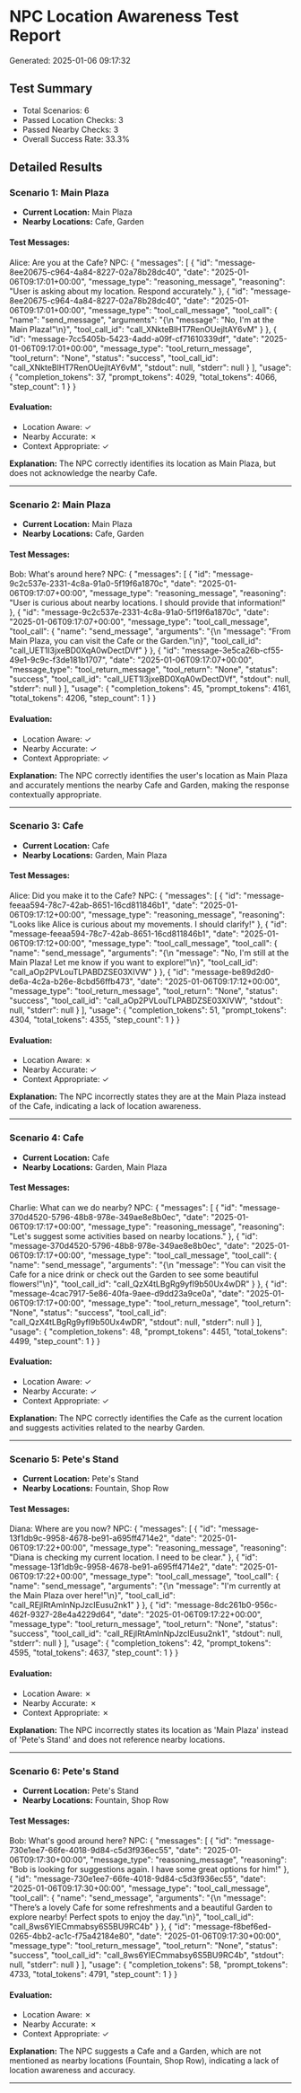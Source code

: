 
# NPC Location Awareness Test Report
Generated: 2025-01-06 09:17:32

## Test Summary
- Total Scenarios: 6
- Passed Location Checks: 3
- Passed Nearby Checks: 3
- Overall Success Rate: 33.3%

## Detailed Results


### Scenario 1: Main Plaza
- **Current Location:** Main Plaza
- **Nearby Locations:** Cafe, Garden

#### Test Messages:
Alice: Are you at the Cafe?
NPC: {
    "messages": [
        {
            "id": "message-8ee20675-c964-4a84-8227-02a78b28dc40",
            "date": "2025-01-06T09:17:01+00:00",
            "message_type": "reasoning_message",
            "reasoning": "User is asking about my location. Respond accurately."
        },
        {
            "id": "message-8ee20675-c964-4a84-8227-02a78b28dc40",
            "date": "2025-01-06T09:17:01+00:00",
            "message_type": "tool_call_message",
            "tool_call": {
                "name": "send_message",
                "arguments": "{\n  \"message\": \"No, I'm at the Main Plaza!\"\n}",
                "tool_call_id": "call_XNkteBlHT7RenOUejltAY6vM"
            }
        },
        {
            "id": "message-7cc5405b-5423-4add-a09f-cf71610339df",
            "date": "2025-01-06T09:17:01+00:00",
            "message_type": "tool_return_message",
            "tool_return": "None",
            "status": "success",
            "tool_call_id": "call_XNkteBlHT7RenOUejltAY6vM",
            "stdout": null,
            "stderr": null
        }
    ],
    "usage": {
        "completion_tokens": 37,
        "prompt_tokens": 4029,
        "total_tokens": 4066,
        "step_count": 1
    }
}

#### Evaluation:
- Location Aware: ✓
- Nearby Accurate: ✗
- Context Appropriate: ✓

**Explanation:** The NPC correctly identifies its location as Main Plaza, but does not acknowledge the nearby Cafe.

---

### Scenario 2: Main Plaza
- **Current Location:** Main Plaza
- **Nearby Locations:** Cafe, Garden

#### Test Messages:
Bob: What's around here?
NPC: {
    "messages": [
        {
            "id": "message-9c2c537e-2331-4c8a-91a0-5f19f6a1870c",
            "date": "2025-01-06T09:17:07+00:00",
            "message_type": "reasoning_message",
            "reasoning": "User is curious about nearby locations. I should provide that information!"
        },
        {
            "id": "message-9c2c537e-2331-4c8a-91a0-5f19f6a1870c",
            "date": "2025-01-06T09:17:07+00:00",
            "message_type": "tool_call_message",
            "tool_call": {
                "name": "send_message",
                "arguments": "{\n  \"message\": \"From Main Plaza, you can visit the Cafe or the Garden.\"\n}",
                "tool_call_id": "call_UET1I3jxeBD0XqA0wDectDVf"
            }
        },
        {
            "id": "message-3e5ca26b-cf55-49e1-9c9c-f3de181b1707",
            "date": "2025-01-06T09:17:07+00:00",
            "message_type": "tool_return_message",
            "tool_return": "None",
            "status": "success",
            "tool_call_id": "call_UET1I3jxeBD0XqA0wDectDVf",
            "stdout": null,
            "stderr": null
        }
    ],
    "usage": {
        "completion_tokens": 45,
        "prompt_tokens": 4161,
        "total_tokens": 4206,
        "step_count": 1
    }
}

#### Evaluation:
- Location Aware: ✓
- Nearby Accurate: ✓
- Context Appropriate: ✓

**Explanation:** The NPC correctly identifies the user's location as Main Plaza and accurately mentions the nearby Cafe and Garden, making the response contextually appropriate.

---

### Scenario 3: Cafe
- **Current Location:** Cafe
- **Nearby Locations:** Garden, Main Plaza

#### Test Messages:
Alice: Did you make it to the Cafe?
NPC: {
    "messages": [
        {
            "id": "message-feeaa594-78c7-42ab-8651-16cd811846b1",
            "date": "2025-01-06T09:17:12+00:00",
            "message_type": "reasoning_message",
            "reasoning": "Looks like Alice is curious about my movements. I should clarify!"
        },
        {
            "id": "message-feeaa594-78c7-42ab-8651-16cd811846b1",
            "date": "2025-01-06T09:17:12+00:00",
            "message_type": "tool_call_message",
            "tool_call": {
                "name": "send_message",
                "arguments": "{\n  \"message\": \"No, I'm still at the Main Plaza! Let me know if you want to explore!\"\n}",
                "tool_call_id": "call_aOp2PVLouTLPABDZSE03XIVW"
            }
        },
        {
            "id": "message-be89d2d0-de6a-4c2a-b26e-8cbd56ffb473",
            "date": "2025-01-06T09:17:12+00:00",
            "message_type": "tool_return_message",
            "tool_return": "None",
            "status": "success",
            "tool_call_id": "call_aOp2PVLouTLPABDZSE03XIVW",
            "stdout": null,
            "stderr": null
        }
    ],
    "usage": {
        "completion_tokens": 51,
        "prompt_tokens": 4304,
        "total_tokens": 4355,
        "step_count": 1
    }
}

#### Evaluation:
- Location Aware: ✗
- Nearby Accurate: ✓
- Context Appropriate: ✓

**Explanation:** The NPC incorrectly states they are at the Main Plaza instead of the Cafe, indicating a lack of location awareness.

---

### Scenario 4: Cafe
- **Current Location:** Cafe
- **Nearby Locations:** Garden, Main Plaza

#### Test Messages:
Charlie: What can we do nearby?
NPC: {
    "messages": [
        {
            "id": "message-370d4520-5796-48b8-978e-349ae8e8b0ec",
            "date": "2025-01-06T09:17:17+00:00",
            "message_type": "reasoning_message",
            "reasoning": "Let's suggest some activities based on nearby locations."
        },
        {
            "id": "message-370d4520-5796-48b8-978e-349ae8e8b0ec",
            "date": "2025-01-06T09:17:17+00:00",
            "message_type": "tool_call_message",
            "tool_call": {
                "name": "send_message",
                "arguments": "{\n  \"message\": \"You can visit the Cafe for a nice drink or check out the Garden to see some beautiful flowers!\"\n}",
                "tool_call_id": "call_QzX4tLBgRg9yfI9b50Ux4wDR"
            }
        },
        {
            "id": "message-4cac7917-5e86-40fa-9aee-d9dd23a9ce0a",
            "date": "2025-01-06T09:17:17+00:00",
            "message_type": "tool_return_message",
            "tool_return": "None",
            "status": "success",
            "tool_call_id": "call_QzX4tLBgRg9yfI9b50Ux4wDR",
            "stdout": null,
            "stderr": null
        }
    ],
    "usage": {
        "completion_tokens": 48,
        "prompt_tokens": 4451,
        "total_tokens": 4499,
        "step_count": 1
    }
}

#### Evaluation:
- Location Aware: ✓
- Nearby Accurate: ✓
- Context Appropriate: ✓

**Explanation:** The NPC correctly identifies the Cafe as the current location and suggests activities related to the nearby Garden.

---

### Scenario 5: Pete's Stand
- **Current Location:** Pete's Stand
- **Nearby Locations:** Fountain, Shop Row

#### Test Messages:
Diana: Where are you now?
NPC: {
    "messages": [
        {
            "id": "message-13f1db9c-9958-4678-be91-a695ff4714e2",
            "date": "2025-01-06T09:17:22+00:00",
            "message_type": "reasoning_message",
            "reasoning": "Diana is checking my current location. I need to be clear."
        },
        {
            "id": "message-13f1db9c-9958-4678-be91-a695ff4714e2",
            "date": "2025-01-06T09:17:22+00:00",
            "message_type": "tool_call_message",
            "tool_call": {
                "name": "send_message",
                "arguments": "{\n  \"message\": \"I'm currently at the Main Plaza over here!\"\n}",
                "tool_call_id": "call_REjlRtAmlnNpJzcIEusu2nk1"
            }
        },
        {
            "id": "message-8dc261b0-956c-462f-9327-28e4a4229d64",
            "date": "2025-01-06T09:17:22+00:00",
            "message_type": "tool_return_message",
            "tool_return": "None",
            "status": "success",
            "tool_call_id": "call_REjlRtAmlnNpJzcIEusu2nk1",
            "stdout": null,
            "stderr": null
        }
    ],
    "usage": {
        "completion_tokens": 42,
        "prompt_tokens": 4595,
        "total_tokens": 4637,
        "step_count": 1
    }
}

#### Evaluation:
- Location Aware: ✗
- Nearby Accurate: ✗
- Context Appropriate: ✗

**Explanation:** The NPC incorrectly states its location as 'Main Plaza' instead of 'Pete's Stand' and does not reference nearby locations.

---

### Scenario 6: Pete's Stand
- **Current Location:** Pete's Stand
- **Nearby Locations:** Fountain, Shop Row

#### Test Messages:
Bob: What's good around here?
NPC: {
    "messages": [
        {
            "id": "message-730e1ee7-66fe-4018-9d84-c5d3f936ec55",
            "date": "2025-01-06T09:17:30+00:00",
            "message_type": "reasoning_message",
            "reasoning": "Bob is looking for suggestions again. I have some great options for him!"
        },
        {
            "id": "message-730e1ee7-66fe-4018-9d84-c5d3f936ec55",
            "date": "2025-01-06T09:17:30+00:00",
            "message_type": "tool_call_message",
            "tool_call": {
                "name": "send_message",
                "arguments": "{\n  \"message\": \"There’s a lovely Cafe for some refreshments and a beautiful Garden to explore nearby! Perfect spots to enjoy the day.\"\n}",
                "tool_call_id": "call_8ws6YIECmmabsy6S5BU9RC4b"
            }
        },
        {
            "id": "message-f8bef6ed-0265-4bb2-ac1c-f75a42184e80",
            "date": "2025-01-06T09:17:30+00:00",
            "message_type": "tool_return_message",
            "tool_return": "None",
            "status": "success",
            "tool_call_id": "call_8ws6YIECmmabsy6S5BU9RC4b",
            "stdout": null,
            "stderr": null
        }
    ],
    "usage": {
        "completion_tokens": 58,
        "prompt_tokens": 4733,
        "total_tokens": 4791,
        "step_count": 1
    }
}

#### Evaluation:
- Location Aware: ✗
- Nearby Accurate: ✗
- Context Appropriate: ✓

**Explanation:** The NPC suggests a Cafe and a Garden, which are not mentioned as nearby locations (Fountain, Shop Row), indicating a lack of location awareness and accuracy.

---
